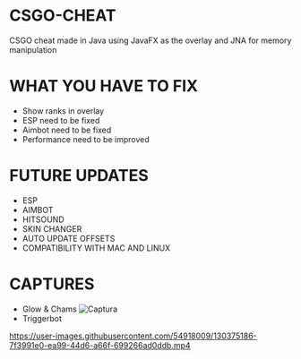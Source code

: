 # CSGO-CHEAT
CSGO cheat made in Java using JavaFX as the overlay and JNA for memory manipulation

# WHAT YOU HAVE TO FIX
- Show ranks in overlay
- ESP need to be fixed
- Aimbot need to be fixed
- Performance need to be improved

# FUTURE UPDATES
- ESP
- AIMBOT
- HITSOUND
- SKIN CHANGER
- AUTO UPDATE OFFSETS
- COMPATIBILITY WITH MAC AND LINUX

# CAPTURES
- Glow & Chams
![Captura](https://user-images.githubusercontent.com/54918009/130374742-0f0c92da-6586-4464-8445-df05e7ce3fad.PNG)
- Triggerbot

https://user-images.githubusercontent.com/54918009/130375186-7f3991e0-ea99-44d6-a66f-699266ad0ddb.mp4




